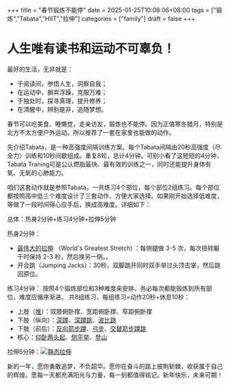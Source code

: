 +++
title = "春节锻炼不能停"
date = 2025-01-25T10:08:06+08:00
tags = ["锻炼","Tabata","HIIT","拉伸"]
categories = ["family"]
draft = false
+++
# 人生唯有读书和运动不可辜负！

最好的生活，无非就是：
- 于阅读间，参悟人生，洞察自我；
- 在运动中，摒弃浮躁，克服万难；
- 于独处时，探寻真理，提升修养；
- 在清醒中，辨别是非，追随梦想。

春节可以吃美食、睡懒觉，走亲访友，锻炼也不能停。因为正值寒冬腊月，特别是北方不太方便户外运动。所以推荐了一套在家里也能做的动作。

先介绍Tabata，是一种高强度间隔训练方案。每个Tabata间隔由20秒高强度（尽全力）训练和10秒间歇组成。重复8轮，总计4分钟。可别小看了这短短的4分钟，Tabata Traning可是公认燃脂最快、最有效的训练之一，同时还能提升身体有氧、无氧的心肺能力。

咱们这套动作就是参照Tabata，一共练习4个部位，每个部位2组练习。每个部位都按照高中低三个难度设计了三套动作，方便大家选择。如果刚开始选择低难度，等做了一段时间得心应手后，换成高难度。详细如下：

总体：热身2分钟+练习4分钟+拉伸5分钟

热身2分钟：
- [最伟大的拉伸](https://www.bilibili.com/video/BV1JW4y1z7FH/?share_source=copy_web&vd_source=d3fddfedc5e35e4868e7708c16c1752f) （World's Greatest Stretch) ：每侧腿做 3-5 次，每次扭转躯干时保持 2-3 秒，然后换另一侧。。
- 开合跳（Jumping Jacks）：30秒，双脚跳开同时双手举过头顶击掌，然后跳回原位。

练习4分钟：
按照4个锻炼部位和3种难度来安排，务必每次都能锻炼到所有部位，难度应循序渐进。
共8组练习，每组练习=动作20秒+休息10秒：
- 上肢（[推](https://mp.weixin.qq.com/s/APMN5z4HVw0Gy-cPgqVrtg)）：双膝俯卧撑、宽距俯卧撑、窄距俯卧撑
- 下肢（纵向）：[深蹲](https://www.bilibili.com/video/BV1F1421X7jf/?share_source=copy_web&vd_source=d3fddfedc5e35e4868e7708c16c1752f)、[深蹲跳](https://www.bilibili.com/video/BV1nE421u7Q4/?share_source=copy_web&vd_source=d3fddfedc5e35e4868e7708c16c1752f)、[波比跳](https://www.bilibili.com/video/BV1fq421w76K/?share_source=copy_web&vd_source=d3fddfedc5e35e4868e7708c16c1752f)
- 下肢（前后）：[反向箭步蹲](https://www.bilibili.com/video/BV1rb411J7KB/?share_source=copy_web&vd_source=d3fddfedc5e35e4868e7708c16c1752f)、[弓步](https://www.bilibili.com/video/BV1FE421c7YY/?share_source=copy_web&vd_source=d3fddfedc5e35e4868e7708c16c1752f)、[交替箭步蹲跳](https://www.bilibili.com/video/BV1qB4y1W787/?share_source=copy_web&vd_source=d3fddfedc5e35e4868e7708c16c1752f)
- 核心：[仰卧两头起](https://www.bilibili.com/video/BV1WD421G7Lb/?share_source=copy_web&vd_source=d3fddfedc5e35e4868e7708c16c1752f)、[侧平举](https://www.bilibili.com/video/BV1YT421y7Hm/?share_source=copy_web&vd_source=d3fddfedc5e35e4868e7708c16c1752f)、[登山](https://www.bilibili.com/video/BV1n9kjYFEzh/?share_source=copy_web&vd_source=d3fddfedc5e35e4868e7708c16c1752f)

拉伸5分钟：[![静态拉伸](https://s21.ax1x.com/2025/01/25/pEEtWp8.jpg)](https://imgse.com/i/pEEtWp8)


新的一年，愿你勇敢追梦，不负韶华。愿你在奋斗的路上披荆斩棘，收获属于自己的辉煌。愿每一天都充满阳光与力量，每一刻都值得铭记。新年快乐，未来可期！
